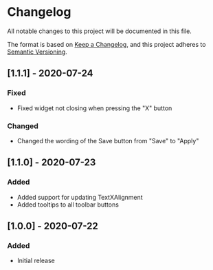 # Changelog
All notable changes to this project will be documented in this file.

The format is based on [Keep a Changelog](https://keepachangelog.com/en/1.0.0/),
and this project adheres to [Semantic Versioning](https://semver.org/spec/v2.0.0.html).

## [1.1.1] - 2020-07-24
### Fixed
- Fixed widget not closing when pressing the "X" button

### Changed
- Changed the wording of the Save button from "Save" to "Apply"

## [1.1.0] - 2020-07-23
### Added
- Added support for updating TextXAlignment
- Added tooltips to all toolbar buttons

## [1.0.0] - 2020-07-22
### Added
- Initial release